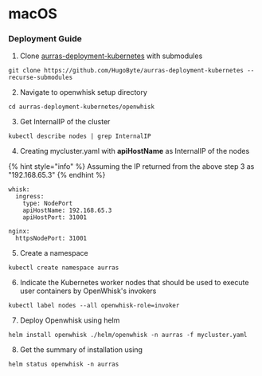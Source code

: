 # macOS

### Deployment Guide

1. Clone [aurras-deployment-kubernetes](https://github.com/HugoByte/aurras-deployment-kubernetes) with submodules

```text
git clone https://github.com/HugoByte/aurras-deployment-kubernetes --recurse-submodules
```

   2. Navigate to openwhisk setup directory

```text
cd aurras-deployment-kubernetes/openwhisk
```

   3. Get InternalIP of the cluster

```text
kubectl describe nodes | grep InternalIP
```

   4. Creating mycluster.yaml with **apiHostName** as InternalIP of the nodes 

{% hint style="info" %}
Assuming the IP returned from the above step 3 as "192.168.65.3"
{% endhint %}

```text
whisk:
  ingress:
    type: NodePort
    apiHostName: 192.168.65.3
    apiHostPort: 31001

nginx:
  httpsNodePort: 31001
```

   5. Create a namespace

```text
kubectl create namespace aurras
```

   6. Indicate the Kubernetes worker nodes that should be used to execute user containers by OpenWhisk's invokers

```text
kubectl label nodes --all openwhisk-role=invoker
```

  7. Deploy Openwhisk using helm

```text
helm install openwhisk ./helm/openwhisk -n aurras -f mycluster.yaml
```

  8. Get the summary of installation using

```text
helm status openwhisk -n aurras
```

